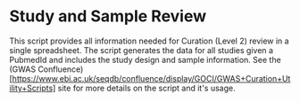 # Study and Sample Review 

This script provides all information needed for Curation (Level 2) review in a single spreadsheet. The script generates the data for all studies given a PubmedId and includes the study design and sample information. See the (GWAS Confluence)[https://www.ebi.ac.uk/seqdb/confluence/display/GOCI/GWAS+Curation+Utility+Scripts] site for more details on the script and it's usage.
